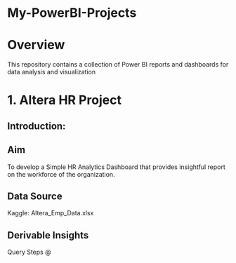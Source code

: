 # My-PowerBI-Projects
# Overview
This repository contains a collection of Power BI reports and dashboards for data analysis and visualization

# 1. Altera HR Project
## Introduction:

## Aim
To develop a Simple HR Analytics Dashboard that provides insightful report on the workforce of the organization.
## Data Source
 Kaggle: Altera_Emp_Data.xlsx
## Derivable Insights

  

Query Steps @ 
